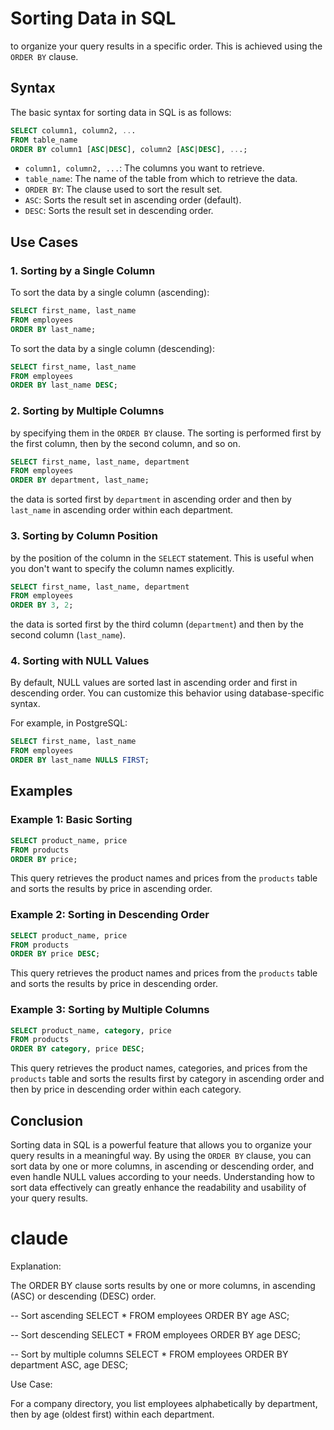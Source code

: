 # Sorting Data in SQL

to organize your query results in a specific order. This is achieved using the `ORDER BY` clause.

## Syntax

The basic syntax for sorting data in SQL is as follows:

```sql
SELECT column1, column2, ...
FROM table_name
ORDER BY column1 [ASC|DESC], column2 [ASC|DESC], ...;
```

- `column1, column2, ...`: The columns you want to retrieve.
- `table_name`: The name of the table from which to retrieve the data.
- `ORDER BY`: The clause used to sort the result set.
- `ASC`: Sorts the result set in ascending order (default).
- `DESC`: Sorts the result set in descending order.

## Use Cases

### 1. Sorting by a Single Column

To sort the data by a single column (ascending):
```sql
SELECT first_name, last_name
FROM employees
ORDER BY last_name;
```

To sort the data by a single column (descending):
```sql
SELECT first_name, last_name
FROM employees
ORDER BY last_name DESC;
```


### 2. Sorting by Multiple Columns

by specifying them in the `ORDER BY` clause. The sorting is performed first by the first column, then by the second column, and so on.

```sql
SELECT first_name, last_name, department
FROM employees
ORDER BY department, last_name;
```
the data is sorted first by `department` in ascending order and then by `last_name` in ascending order within each department.


### 3. Sorting by Column Position

by the position of the column in the `SELECT` statement. This is useful when you don't want to specify the column names explicitly.

```sql
SELECT first_name, last_name, department
FROM employees
ORDER BY 3, 2;
```
the data is sorted first by the third column (`department`) and then by the second column (`last_name`).


### 4. Sorting with NULL Values

By default, NULL values are sorted last in ascending order and first in descending order. You can customize this behavior using database-specific syntax.

For example, in PostgreSQL:

```sql
SELECT first_name, last_name
FROM employees
ORDER BY last_name NULLS FIRST;
```

## Examples

### Example 1: Basic Sorting

```sql
SELECT product_name, price
FROM products
ORDER BY price;
```

This query retrieves the product names and prices from the `products` table and sorts the results by price in ascending order.

### Example 2: Sorting in Descending Order

```sql
SELECT product_name, price
FROM products
ORDER BY price DESC;
```

This query retrieves the product names and prices from the `products` table and sorts the results by price in descending order.

### Example 3: Sorting by Multiple Columns

```sql
SELECT product_name, category, price
FROM products
ORDER BY category, price DESC;
```

This query retrieves the product names, categories, and prices from the `products` table and sorts the results first by category in ascending order and then by price in descending order within each category.

## Conclusion

Sorting data in SQL is a powerful feature that allows you to organize your query results in a meaningful way. By using the `ORDER BY` clause, you can sort data by one or more columns, in ascending or descending order, and even handle NULL values according to your needs. Understanding how to sort data effectively can greatly enhance the readability and usability of your query results.



# claude

Explanation:

The ORDER BY clause sorts results by one or more columns, in ascending (ASC) or descending (DESC) order.

-- Sort ascending
SELECT * FROM employees ORDER BY age ASC;

-- Sort descending
SELECT * FROM employees ORDER BY age DESC;

-- Sort by multiple columns
SELECT * FROM employees ORDER BY department ASC, age DESC;


Use Case:

For a company directory, you list employees alphabetically by department, then by age (oldest first) within each department.
